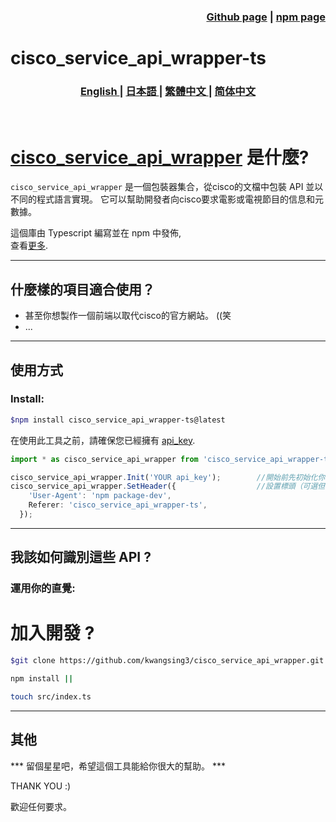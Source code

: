 <h3 align="right">
<a href="https://github.com/kwangsing3/cisco_service_api_wrapper.git">Github page</a> |
<a href="https://www.npmjs.com/package/cisco_service_api_wrapper-ts">npm page</a>  
</h3>


# cisco_service_api_wrapper-ts  
<h3>
<p align="center">
<a href="README.md"> English </a>|
<a href="/docs/README_ja.md"> 日本語 </a>|
<a href="/docs/README_zh-tw.md"> 繁體中文 </a>|
<a href="/docs/README_zh-ch.md"> 简体中文 </a>
</p>
</h3>
<br/>

# [cisco_service_api_wrapper](https://github.com/kwangsing3/cisco_service_api_wrapper) 是什麼?

```cisco_service_api_wrapper``` 是一個包裝器集合，從cisco的文檔中包裝  API 並以不同的程式語言實現。
它可以幫助開發者向cisco要求電影或電視節目的信息和元數據。 <br/>

這個庫由 Typescript 編寫並在 npm 中發佈,<br/>
查看[更多](https://github.com/kwangsing3/cisco_service_api_wrapper).
___
## 什麼樣的項目適合使用？

- 甚至你想製作一個前端以取代cisco的官方網站。 ((笑
- ...

___
## 使用方式

### Install:

```bash
$npm install cisco_service_api_wrapper-ts@latest
```

在使用此工具之前，請確保您已經擁有 [api_key](https://developers.themoviedb.org/3/getting-started/authentication).
<br/>

``` Typescript
import * as cisco_service_api_wrapper from 'cisco_service_api_wrapper-ts'; // 作為命名空間導入

cisco_service_api_wrapper.Init('YOUR api_key');        //開始前先初始化你的TOKEN_key。
cisco_service_api_wrapper.SetHeader({                  //設置標頭（可選但推薦）
    'User-Agent': 'npm package-dev',
    Referer: 'cisco_service_api_wrapper-ts',
  });

```
___

## 我該如何識別這些 API ?

### 運用你的直覺:



# 加入開發 ?
```bash
$git clone https://github.com/kwangsing3/cisco_service_api_wrapper.git &&

npm install ||

touch src/index.ts 
```

___
## 其他

*** 留個星星吧，希望這個工具能給你很大的幫助。 ***

THANK YOU :)

歡迎任何要求。